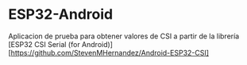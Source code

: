 # ESP32-Android

Aplicacion de prueba para obtener valores de CSI a partir de la librería [ESP32 CSI Serial (for Android)][https://github.com/StevenMHernandez/Android-ESP32-CSI] 
